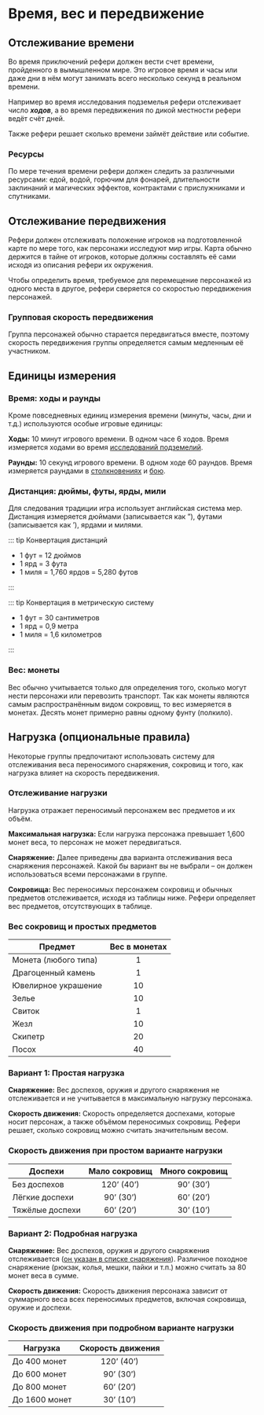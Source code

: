 # Время, вес и передвижение

## Отслеживание времени

Во время приключений рефери должен вести счет времени, пройденного в вымышленном мире. Это игровое время и часы или даже дни в нём могут занимать всего несколько секунд в реальном времени.

Например во время исследования подземелья рефери отслеживает число _**ходов**_, а во время передвижения по дикой местности рефери ведёт счёт дней.

Также рефери решает сколько времени займёт действие или событие.

### Ресурсы

По мере течения времени рефери должен следить за различными ресурсами: едой, водой, горючим для фонарей, длительности заклинаний и магических эффектов, контрактами с прислужниками и спутниками.

## Отслеживание передвижения

Рефери должен отслеживать положение игроков на подготовленной карте по мере того, как персонажи исследуют мир игры. Карта обычно держится в тайне от игроков, которые должны составлять её сами исходя из описания рефери их окружения.

Чтобы определить время, требуемое для перемещение персонажей из одного места в другое, рефери сверяется со скоростью передвижения персонажей.

### Групповая скорость передвижения

Группа персонажей обычно старается передвигаться вместе, поэтому скорость передвижения группы определяется самым медленным её участником.

## Единицы измерения

### Время: ходы и раунды

Кроме повседневных единиц измерения времени (минуты, часы, дни и т.д.) используются особые игровые единицы:

**Ходы:** 10 минут игрового времени. В одном часе 6 ходов. Время измеряется ходами во время [исследований подземелий](adventures/adventuring-dungeons.md).

**Раунды:** 10 секунд игрового времени. В одном ходе 60 раундов. Время измеряется раундами в [столкновениях](encounters/) и [бою](encounters/combat.md).

### Дистанция: дюймы, футы, ярды, мили

Для следования традиции игра использует английская система мер. Дистанция измеряется дюймами (записывается как ”), футами (записывается как ’), ярдами и милями.

::: tip Конвертация дистанций

- 1 фут = 12 дюймов
- 1 ярд = 3 фута
- 1 миля = 1,760 ярдов = 5,280 футов

:::

::: tip Конвертация в метрическую систему

- 1 фут = 30 сантиметров
- 1 ярд = 0,9 метра
- 1 миля = 1,6 километров

:::

### Вес: монеты

Вес обычно учитывается только для определения того, сколько могут нести персонажи или перевозить транспорт. Так как монеты являются самым распространённым видом сокровищ, то вес измеряется в монетах. Десять монет примерно равны одному фунту (полкило).

## Нагрузка (опциональные правила)

Некоторые группы предпочитают использовать систему для отслеживания веса переносимого снаряжения, сокровищ и того, как нагрузка влияет на скорость передвижения.

### Отслеживание нагрузки

Нагрузка отражает переносимый персонажем вес предметов и их объём.

**Максимальная нагрузка:** Если нагрузка персонажа превышает 1,600 монет веса, то персонаж не может передвигаться.

**Снаряжение:** Далее приведены два варианта отслеживания веса снаряжения персонажей. Какой бы вариант вы не выбрали – он должен использоваться всеми персонажами в группе.

**Сокровища:** Вес переносимых персонажем сокровищ и обычных предметов отслеживается, исходя из таблицы ниже. Рефери определяет вес предметов, отсутствующих в таблице.

### Вес сокровищ и простых предметов

| Предмет              | Вес в монетах |
| -------------------- | :-----------: |
| Монета (любого типа) |       1       |
| Драгоценный камень   |       1       |
| Ювелирное украшение  |      10       |
| Зелье                |      10       |
| Свиток               |       1       |
| Жезл                 |      10       |
| Скипетр              |      20       |
| Посох                |      40       |

### Вариант 1: Простая нагрузка

**Снаряжение:** Вес доспехов, оружия и другого снаряжения не отслеживается и не учитывается в максимальную нагрузку персонажа.

**Скорость движения:** Скорость определяется доспехами, которые носит персонаж, а также объёмом переносимых сокровищ. Рефери решает, сколько сокровищ можно считать значительным весом.

### Скорость движения при простом варианте нагрузки

| Доспехи         | Мало сокровищ | Много сокровищ |
| --------------- | :-----------: | :------------: |
| Без доспехов    |  120’ (40’)   |   90’ (30’)    |
| Лёгкие доспехи  |   90’ (30’)   |   60’ (20’)    |
| Тяжёлые доспехи |   60’ (20’)   |   30’ (10’)    |

### Вариант 2: Подробная нагрузка

**Снаряжение:** Вес доспехов, оружия и другого снаряжения отслеживается ([он указан в списке снаряжения](/equipment-services/weapons-armor.md#nagruzka-opcionalnoe-pravilo)). Различное походное снаряжение (рюкзак, колья, мешки, пайки и т.п.) можно считать за 80 монет веса в сумме.

**Скорость движения:** Скорость движения персонажа зависит от суммарного веса всех переносимых предметов, включая сокровища, оружие и доспехи.

### Скорость движения при подробном варианте нагрузки

| Нагрузка      | Скорость движения |
| ------------- | :---------------: |
| До 400 монет  |    120’ (40’)     |
| До 600 монет  |     90’ (30’)     |
| До 800 монет  |     60’ (20’)     |
| До 1600 монет |     30’ (10’)     |
